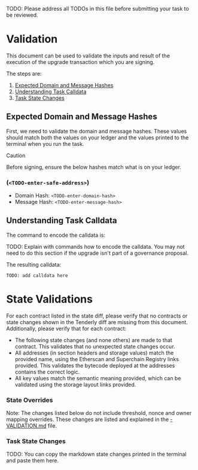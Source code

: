 TODO: Please address all TODOs in this file before submitting your task to be reviewed.

# Validation

This document can be used to validate the inputs and result of the execution of the upgrade transaction which you are
signing.

The steps are:

1. [Expected Domain and Message Hashes](#expected-domain-and-message-hashes)
2. [Understanding Task Calldata](#understanding-task-calldata)
3. [Task State Changes](#task-state-changes)

## Expected Domain and Message Hashes

First, we need to validate the domain and message hashes. These values should match both the values on your ledger and
the values printed to the terminal when you run the task.

> [!CAUTION]
>
> Before signing, ensure the below hashes match what is on your ledger.
>
> ### <TODO-enter-safe-name> (`<TODO-enter-safe-address>`)
>
> - Domain Hash:  `<TODO-enter-domain-hash>`
> - Message Hash: `<TODO-enter-message-hash>`

## Understanding Task Calldata

The command to encode the calldata is:

TODO: Explain with commands how to encode the calldata. You may not need to do this section if the upgrade isn't part of a governance proposal.

The resulting calldata:
```
TODO: add calldata here
```

# State Validations

For each contract listed in the state diff, please verify that no contracts or state changes shown in the Tenderly diff are missing from this document. Additionally, please verify that for each contract:

- The following state changes (and none others) are made to that contract. This validates that no unexpected state
  changes occur.
- All addresses (in section headers and storage values) match the provided name, using the Etherscan and Superchain
  Registry links provided. This validates the bytecode deployed at the addresses contains the correct logic.
- All key values match the semantic meaning provided, which can be validated using the storage layout links provided.

### State Overrides

Note: The changes listed below do not include threshold, nonce and owner mapping overrides. These changes are listed and explained in the [<TODO NESTED OR SINGLE>-VALIDATION.md](../../../../../<TODO>) file.

### Task State Changes

TODO: You can copy the markdown state changes printed in the terminal and paste them here.
